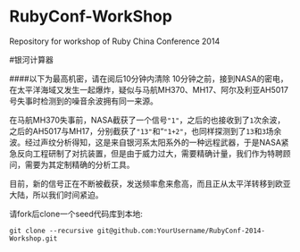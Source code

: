 RubyConf-WorkShop
=================

Repository for workshop of Ruby China Conference 2014

#银河计算器

####以下为最高机密，请在阅后10分钟内清除
10分钟之前，接到NASA的密电，在太平洋海域又发生一起爆炸，疑似与马航MH370、MH17、阿尔及利亚AH5017号失事时检测到的噪音余波拥有同一来源。

在马航MH370失事前，NASA截获了一个信号`"1"`，之后的也接收到了`1`次余波，之后的AH5017与MH17，分别截获了`"13"`和“`"1+2"`，也同样探测到了`13`和`3`场余波。经过声纹分析得知，这是来自银河系太阳系外的一种远程武器，于是NASA紧急反向工程研制了对抗装置，但是由于威力过大，需要精确计量，我们作为特聘顾问，需要为其定制精确的分析工具。

目前，新的信号正在不断被截获，发送频率愈来愈高，而且正从太平洋转移到欧亚大陆，所以我们时间紧迫。

请fork后clone一个seed代码库到本地:

`git clone --recursive git@github.com:YourUsername/RubyConf-2014-Workshop.git`
